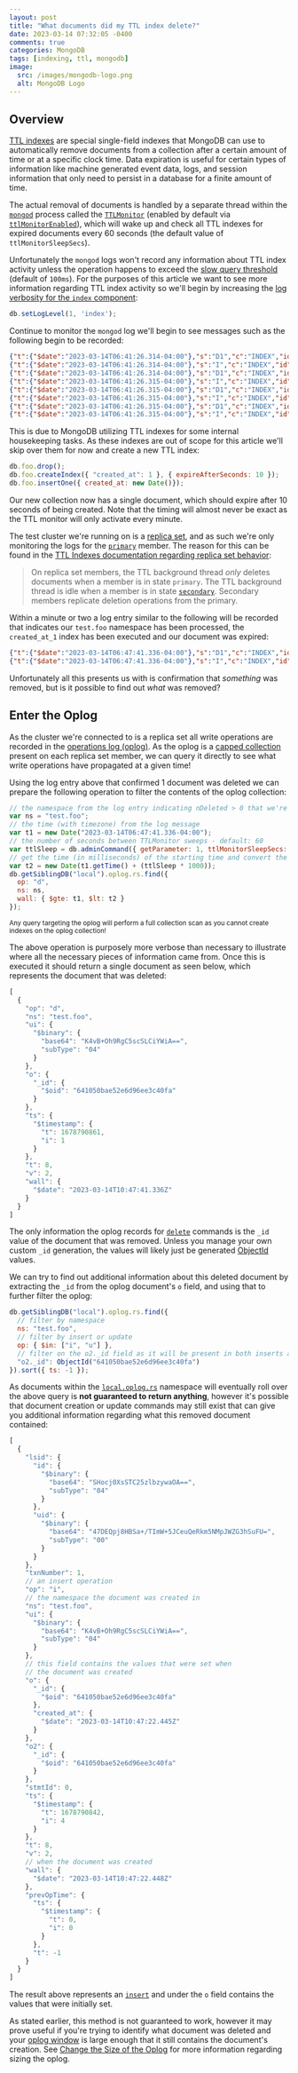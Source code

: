 ```yaml
---
layout: post
title: "What documents did my TTL index delete?"
date: 2023-03-14 07:32:05 -0400
comments: true
categories: MongoDB
tags: [indexing, ttl, mongodb]
image:
  src: /images/mongodb-logo.png
  alt: MongoDB Logo
---
```


## Overview

[TTL indexes](https://www.mongodb.com/docs/manual/core/index-ttl/) are special single-field indexes that MongoDB can use to automatically remove documents from a collection after a certain amount of time or at a specific clock time. Data expiration is useful for certain types of information like machine generated event data, logs, and session information that only need to persist in a database for a finite amount of time.

The actual removal of documents is handled by a separate thread within the [`mongod`](https://www.mongodb.com/docs/v6.0/reference/program/mongod/#mongodb-binary-bin.mongod) process called the [`TTLMonitor`](https://github.com/mongodb/mongo/blob/r6.2.1/src/mongo/db/catalog/README.md#the-ttlmonitor) (enabled by default via [`ttlMonitorEnabled`](https://www.mongodb.com/docs/v5.0/reference/parameters/#mongodb-parameter-param.ttlMonitorEnabled)), which will wake up and check all TTL indexes for expired documents every 60 seconds (the default value of `ttlMonitorSleepSecs`).

Unfortunately the `mongod` logs won't record any information about TTL index activity unless the operation happens to exceed the [slow query threshold](https://www.mongodb.com/docs/manual/reference/command/profile/#command-fields) (default of `100ms`). For the purposes of this article we want to see more information regarding TTL index activity so we'll begin by increasing the [log verbosity for the `index` component](https://www.mongodb.com/docs/manual/reference/method/db.setLogLevel/#set-verbosity-level-for-a-component):

```js
db.setLogLevel(1, 'index');
```

Continue to monitor the `mongod` log we'll begin to see messages such as the following begin to be recorded:

```json
{"t":{"$date":"2023-03-14T06:41:26.314-04:00"},"s":"D1","c":"INDEX","id":22533,"ctx":"TTLMonitor","msg":"running TTL job for index","attr":{"namespace":"config.tenantMigrationRecipients","key":{"expireAt":1},"name":"TenantMigrationRecipientTTLIndex"}}
{"t":{"$date":"2023-03-14T06:41:26.314-04:00"},"s":"I","c":"INDEX","id":5479200,"ctx":"TTLMonitor","msg":"Deleted expired documents using index","attr":{"namespace":"config.tenantMigrationRecipients","index":"TenantMigrationRecipientTTLIndex","numDeleted":0,"durationMillis":0}}
{"t":{"$date":"2023-03-14T06:41:26.314-04:00"},"s":"D1","c":"INDEX","id":22533,"ctx":"TTLMonitor","msg":"running TTL job for index","attr":{"namespace":"config.external_validation_keys","key":{"ttlExpiresAt":1},"name":"ExternalKeysTTLIndex"}}
{"t":{"$date":"2023-03-14T06:41:26.315-04:00"},"s":"I","c":"INDEX","id":5479200,"ctx":"TTLMonitor","msg":"Deleted expired documents using index","attr":{"namespace":"config.external_validation_keys","index":"ExternalKeysTTLIndex","numDeleted":0,"durationMillis":0}}
{"t":{"$date":"2023-03-14T06:41:26.315-04:00"},"s":"D1","c":"INDEX","id":22533,"ctx":"TTLMonitor","msg":"running TTL job for index","attr":{"namespace":"config.tenantMigrationDonors","key":{"expireAt":1},"name":"TenantMigrationDonorTTLIndex"}}
{"t":{"$date":"2023-03-14T06:41:26.315-04:00"},"s":"I","c":"INDEX","id":5479200,"ctx":"TTLMonitor","msg":"Deleted expired documents using index","attr":{"namespace":"config.tenantMigrationDonors","index":"TenantMigrationDonorTTLIndex","numDeleted":0,"durationMillis":0}}
{"t":{"$date":"2023-03-14T06:41:26.315-04:00"},"s":"D1","c":"INDEX","id":22533,"ctx":"TTLMonitor","msg":"running TTL job for index","attr":{"namespace":"config.system.sessions","key":{"lastUse":1},"name":"lsidTTLIndex"}}
{"t":{"$date":"2023-03-14T06:41:26.315-04:00"},"s":"I","c":"INDEX","id":5479200,"ctx":"TTLMonitor","msg":"Deleted expired documents using index","attr":{"namespace":"config.system.sessions","index":"lsidTTLIndex","numDeleted":0,"durationMillis":0}}
```

This is due to MongoDB utilizing TTL indexes for some internal housekeeping tasks. As these indexes are out of scope for this article we'll skip over them for now and create a new TTL index:

```js
db.foo.drop();
db.foo.createIndex({ "created_at": 1 }, { expireAfterSeconds: 10 });
db.foo.insertOne({ created_at: new Date()});
```

Our new collection now has a single document, which should expire after 10 seconds of being created. Note that the timing will almost never be exact as the TTL monitor will only activate every minute.

The test cluster we're running on is a [replica set](https://www.mongodb.com/docs/manual/reference/glossary/#std-term-replica-set), and as such we're only monitoring the logs for the [`primary`](https://www.mongodb.com/docs/manual/reference/glossary/#std-term-primary) member. The reason for this can be found in the [TTL Indexes documentation regarding replica set behavior](https://www.mongodb.com/docs/manual/core/index-ttl/#replica-sets):

> On replica set members, the TTL background thread _only_ deletes documents when a member is in state `primary`. The TTL background thread is idle when a member is in state [`secondary`](https://www.mongodb.com/docs/manual/reference/glossary/#std-term-secondary). Secondary members replicate deletion operations from the primary.

Within a minute or two a log entry similar to the following will be recorded that indicates our `test.foo` namespace has been processed, the `created_at_1` index has been executed and our document was expired:

```json
{"t":{"$date":"2023-03-14T06:47:41.336-04:00"},"s":"D1","c":"INDEX","id":22533,"ctx":"TTLMonitor","msg":"running TTL job for index","attr":{"namespace":"test.foo","key":{"created_at":1},"name":"created_at_1"}}
{"t":{"$date":"2023-03-14T06:47:41.336-04:00"},"s":"I","c":"INDEX","id":5479200,"ctx":"TTLMonitor","msg":"Deleted expired documents using index","attr":{"namespace":"test.foo","index":"created_at_1","numDeleted":1,"durationMillis":0}}
```

Unfortunately all this presents us with is confirmation that _something_ was removed, but is it possible to find out _what_ was removed?

## Enter the Oplog

As the cluster we're connected to is a replica set all write operations are recorded in the [operations log (oplog)](https://www.mongodb.com/docs/manual/core/replica-set-oplog/). As the oplog is a [capped collection](https://www.mongodb.com/docs/manual/reference/glossary/#std-term-capped-collection) present on each replica set member, we can query it directly to see what write operations have propagated at a given time!

Using the log entry above that confirmed 1 document was deleted we can prepare the following operation to filter the contents of the oplog collection:

```js
// the namespace from the log entry indicating nDeleted > 0 that we're interested in
var ns = "test.foo";
// the time (with timezone) from the log message
var t1 = new Date("2023-03-14T06:47:41.336-04:00");
// the number of seconds between TTLMonitor sweeps - default: 60
var ttlSleep = db.adminCommand({ getParameter: 1, ttlMonitorSleepSecs: 1 }).ttlMonitorSleepSecs;
// get the time (in milliseconds) of the starting time and convert the TTLMonitor sleep threshold to milliseconds
var t2 = new Date(t1.getTime() + (ttlSleep * 1000));
db.getSiblingDB("local").oplog.rs.find({
  op: "d",
  ns: ns,
  wall: { $gte: t1, $lt: t2 }
});
```

<div class="note warning">
<small>Any query targeting the oplog will perform a full collection scan as you cannot create indexes on the oplog collection!</small>
</div>

The above operation is purposely more verbose than necessary to illustrate where all the necessary pieces of information came from. Once this is executed it should return a single document as seen below, which represents the document that was deleted:

```js
[
  {
    "op": "d",
    "ns": "test.foo",
    "ui": {
      "$binary": {
        "base64": "K4vB+Oh9RgC5scSLCiYWiA==",
        "subType": "04"
      }
    },
    "o": {
      "_id": {
        "$oid": "641050bae52e6d96ee3c40fa"
      }
    },
    "ts": {
      "$timestamp": {
        "t": 1678790861,
        "i": 1
      }
    },
    "t": 8,
    "v": 2,
    "wall": {
      "$date": "2023-03-14T10:47:41.336Z"
    }
  }
]
```

The only information the oplog records for [`delete`](https://www.mongodb.com/docs/manual/reference/command/delete/) commands is the `_id` value of the document that was removed. Unless you manage your own custom `_id` generation, the values will likely just be generated [ObjectId](https://www.mongodb.com/docs/manual/reference/method/ObjectId/) values.

We can try to find out additional information about this deleted document by extracting the `_id` from the oplog document's `o` field, and using that to further filter the oplog:

```js
db.getSiblingDB("local").oplog.rs.find({
  // filter by namespace
  ns: "test.foo",
  // filter by insert or update
  op: { $in: ["i", "u"] },
  // filter on the o2._id field as it will be present in both inserts and updates
  "o2._id": ObjectId("641050bae52e6d96ee3c40fa")
}).sort({ ts: -1 });
```

As documents within the [`local.oplog.rs`](https://www.mongodb.com/docs/manual/reference/local-database/#mongodb-data-local.oplog.rs) namespace will eventually roll over the above query is **not guaranteed to return anything**, however it's possible that document creation or update commands may still exist that can give you additional information regarding what this removed document contained:

```js
[
  {
    "lsid": {
      "id": {
        "$binary": {
          "base64": "SHocj0XsSTC25zlbzywaOA==",
          "subType": "04"
        }
      },
      "uid": {
        "$binary": {
          "base64": "47DEQpj8HBSa+/TImW+5JCeuQeRkm5NMpJWZG3hSuFU=",
          "subType": "00"
        }
      }
    },
    "txnNumber": 1,
    // an insert operation
    "op": "i",
    // the namespace the document was created in
    "ns": "test.foo",
    "ui": {
      "$binary": {
        "base64": "K4vB+Oh9RgC5scSLCiYWiA==",
        "subType": "04"
      }
    },
    // this field contains the values that were set when
    // the document was created
    "o": {
      "_id": {
        "$oid": "641050bae52e6d96ee3c40fa"
      },
      "created_at": {
        "$date": "2023-03-14T10:47:22.445Z"
      }
    },
    "o2": {
      "_id": {
        "$oid": "641050bae52e6d96ee3c40fa"
      }
    },
    "stmtId": 0,
    "ts": {
      "$timestamp": {
        "t": 1678790842,
        "i": 4
      }
    },
    "t": 8,
    "v": 2,
    // when the document was created
    "wall": {
      "$date": "2023-03-14T10:47:22.448Z"
    },
    "prevOpTime": {
      "ts": {
        "$timestamp": {
          "t": 0,
          "i": 0
        }
      },
      "t": -1
    }
  }
]
```

The result above represents an [`insert`](https://www.mongodb.com/docs/manual/reference/command/insert/) and under the `o` field contains the values that were initially set.

As stated earlier, this method is not guaranteed to work, however it may prove useful if you're trying to identify what document was deleted and your [oplog window]() is large enough that it still contains the document's creation. See [Change the Size of the Oplog](https://www.mongodb.com/docs/manual/tutorial/change-oplog-size/) for more information regarding sizing the oplog.